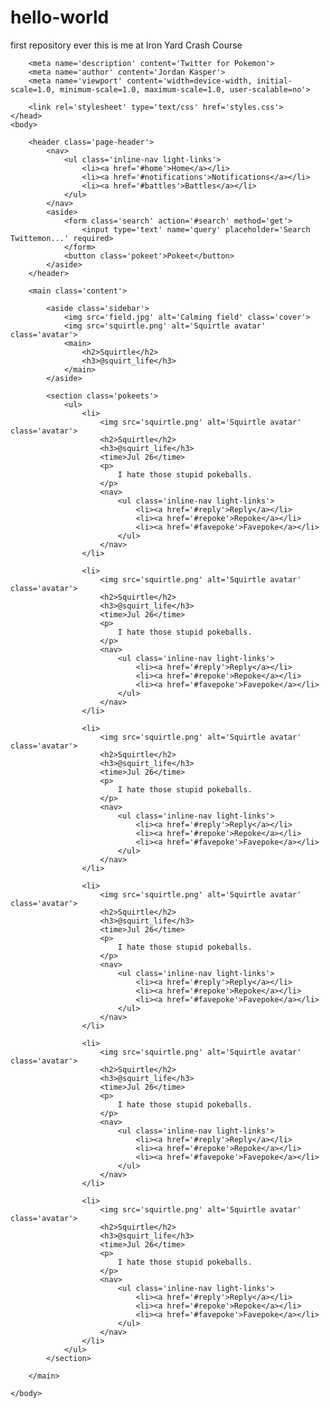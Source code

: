 # hello-world
first repository ever
this is me at Iron Yard Crash Course

<!DOCTYPE html>
<html lang='en'>
    <head>
        <meta charset='utf-8'>
        <title>Twittemon</title>

        <meta name='description' content='Twitter for Pokemon'>
        <meta name='author' content='Jordan Kasper'>
        <meta name='viewport' content='width=device-width, initial-scale=1.0, minimum-scale=1.0, maximum-scale=1.0, user-scalable=no'>

        <link rel='stylesheet' type='text/css' href='styles.css'>
    </head>
    <body>

        <header class='page-header'>
            <nav>
                <ul class='inline-nav light-links'>
                    <li><a href='#home'>Home</a></li>
                    <li><a href='#notifications'>Notifications</a></li>
                    <li><a href='#battles'>Battles</a></li>
                </ul>
            </nav>
            <aside>
                <form class='search' action='#search' method='get'>
                    <input type='text' name='query' placeholder='Search Twittemon...' required>
                </form>
                <button class='pokeet'>Pokeet</button>
            </aside>
        </header>

        <main class='content'>
            
            <aside class='sidebar'>
                <img src='field.jpg' alt='Calming field' class='cover'>
                <img src='squirtle.png' alt='Squirtle avatar' class='avatar'>
                <main>
                    <h2>Squirtle</h2>
                    <h3>@squirt_life</h3>
                </main>
            </aside>

            <section class='pokeets'>
                <ul>
                    <li>
                        <img src='squirtle.png' alt='Squirtle avatar' class='avatar'>
                        <h2>Squirtle</h2>
                        <h3>@squirt_life</h3>
                        <time>Jul 26</time>
                        <p>
                            I hate those stupid pokeballs.
                        </p>
                        <nav>
                            <ul class='inline-nav light-links'>
                                <li><a href='#reply'>Reply</a></li>
                                <li><a href='#repoke'>Repoke</a></li>
                                <li><a href='#favepoke'>Favepoke</a></li>
                            </ul>
                        </nav>
                    </li>

                    <li>
                        <img src='squirtle.png' alt='Squirtle avatar' class='avatar'>
                        <h2>Squirtle</h2>
                        <h3>@squirt_life</h3>
                        <time>Jul 26</time>
                        <p>
                            I hate those stupid pokeballs.
                        </p>
                        <nav>
                            <ul class='inline-nav light-links'>
                                <li><a href='#reply'>Reply</a></li>
                                <li><a href='#repoke'>Repoke</a></li>
                                <li><a href='#favepoke'>Favepoke</a></li>
                            </ul>
                        </nav>
                    </li>

                    <li>
                        <img src='squirtle.png' alt='Squirtle avatar' class='avatar'>
                        <h2>Squirtle</h2>
                        <h3>@squirt_life</h3>
                        <time>Jul 26</time>
                        <p>
                            I hate those stupid pokeballs.
                        </p>
                        <nav>
                            <ul class='inline-nav light-links'>
                                <li><a href='#reply'>Reply</a></li>
                                <li><a href='#repoke'>Repoke</a></li>
                                <li><a href='#favepoke'>Favepoke</a></li>
                            </ul>
                        </nav>
                    </li>

                    <li>
                        <img src='squirtle.png' alt='Squirtle avatar' class='avatar'>
                        <h2>Squirtle</h2>
                        <h3>@squirt_life</h3>
                        <time>Jul 26</time>
                        <p>
                            I hate those stupid pokeballs.
                        </p>
                        <nav>
                            <ul class='inline-nav light-links'>
                                <li><a href='#reply'>Reply</a></li>
                                <li><a href='#repoke'>Repoke</a></li>
                                <li><a href='#favepoke'>Favepoke</a></li>
                            </ul>
                        </nav>
                    </li>

                    <li>
                        <img src='squirtle.png' alt='Squirtle avatar' class='avatar'>
                        <h2>Squirtle</h2>
                        <h3>@squirt_life</h3>
                        <time>Jul 26</time>
                        <p>
                            I hate those stupid pokeballs.
                        </p>
                        <nav>
                            <ul class='inline-nav light-links'>
                                <li><a href='#reply'>Reply</a></li>
                                <li><a href='#repoke'>Repoke</a></li>
                                <li><a href='#favepoke'>Favepoke</a></li>
                            </ul>
                        </nav>
                    </li>

                    <li>
                        <img src='squirtle.png' alt='Squirtle avatar' class='avatar'>
                        <h2>Squirtle</h2>
                        <h3>@squirt_life</h3>
                        <time>Jul 26</time>
                        <p>
                            I hate those stupid pokeballs.
                        </p>
                        <nav>
                            <ul class='inline-nav light-links'>
                                <li><a href='#reply'>Reply</a></li>
                                <li><a href='#repoke'>Repoke</a></li>
                                <li><a href='#favepoke'>Favepoke</a></li>
                            </ul>
                        </nav>
                    </li>
                </ul>
            </section>

        </main>

    </body>
</html>
